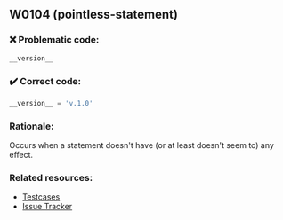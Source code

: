 ## W0104 (pointless-statement)

### :x: Problematic code:

```python
__version__
```

### :heavy_check_mark: Correct code:

```python
__version__ = 'v.1.0'
```

### Rationale:

Occurs when a statement doesn't have (or at least doesn't seem to) any effect.

### Related resources:

- [Testcases](https://github.com/PyCQA/pylint/blob/master/tests/functional/s/statement_without_effect.py)
- [Issue Tracker](https://github.com/PyCQA/pylint/issues?q=is%3Aissue+%22pointless-statement%22+OR+%22W0104%22)
